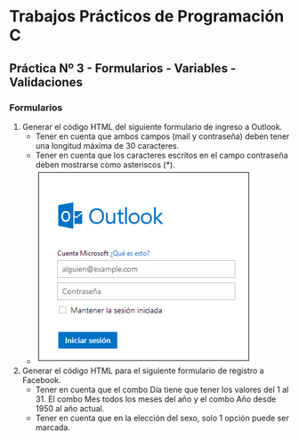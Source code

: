 # Trabajos Prácticos de Programación C
## Práctica Nº 3 - Formularios - Variables - Validaciones
### Formularios

1. Generar el código HTML del siguiente formulario de ingreso a Outlook.
    - Tener en cuenta que ambos campos (mail y contraseña) deben tener  una longitud máxima de 30 caracteres.
    - Tener en cuenta que los caracteres escritos en el campo contraseña deben mostrarse como asteriscos (*).
    - ![Login de OutLock](https://github.com/ChamHerz/Programacion-C/blob/master/Tp3-ProgC/images/login-outlock.png)
2.	Generar el código HTML para el siguiente formulario de registro a Facebook.
    - Tener en cuenta que el combo Día tiene que tener los valores del 1 al 31. El combo Mes todos los meses del año y el combo Año desde 1950 al año actual.
    - Tener en cuenta que en la elección del sexo, solo 1 opción puede ser marcada.